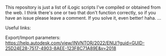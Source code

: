 This repository is just a list of iLogic scripts I've compiled or obtained from the web. I think there's one or two that don't function correctly, so if you have an issue please leave a comment. If you solve it, even better! haha.
...

Useful links: 

Export/Import parameters: https://help.autodesk.com/view/INVNTOR/2022/ENU/?guid=GUID-25D24E28-7517-4903-8AEE-123F8C71A89E&v=2018
